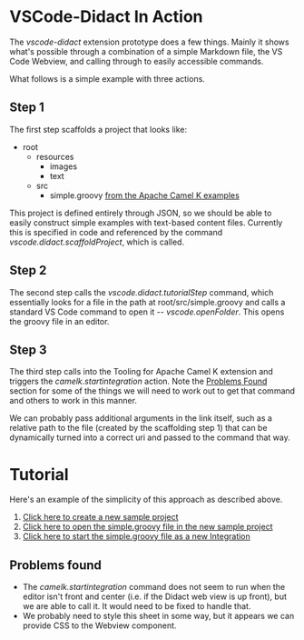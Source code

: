 # VSCode-Didact In Action

The *vscode-didact* extension prototype does a few things. Mainly it shows what's possible through a combination of a simple Markdown file, the VS Code Webview, and calling through to easily accessible commands.

What follows is a simple example with three actions. 

## Step 1

The first step scaffolds a project that looks like:

* root
  * resources
    * images
    * text
  * src
    * simple.groovy [from the Apache Camel K examples](https://github.com/apache/camel-k/blob/master/examples/simple.groovy)

This project is defined entirely through JSON, so we should be able to easily construct simple examples with text-based content files. Currently this is specified in code and referenced by the command *vscode.didact.scaffoldProject*, which is called.

## Step 2

The second step calls the *vscode.didact.tutorialStep* command, which essentially looks for a file in the path at root/src/simple.groovy and calls a standard VS Code command to open it -- *vscode.openFolder*. This opens the groovy file in an editor.

## Step 3

The third step calls into the Tooling for Apache Camel K extension and triggers the *camelk.startintegration* action. Note the [Problems Found](#problems-found) section for some of the things we will need to work out to get that command and others to work in this manner. 

We can probably pass additional arguments in the link itself, such as a relative path to the file (created by the scaffolding step 1) that can be dynamically turned into a correct uri and passed to the command that way.

# Tutorial

Here's an example of the simplicity of this approach as described above.

1. [Click here to create a new sample project](didact:vscode.didact.scaffoldProject)
2. [Click here to open the simple.groovy file in the new sample project](didact:vscode.didact.tutorialStep)
3. [Click here to start the simple.groovy file as a new Integration](didact:camelk.startintegration)

## Problems found

* The *camelk.startintegration* command does not seem to run when the editor isn't front and center (i.e. if the Didact web view is up front), but we are able to call it. It would need to be fixed to handle that.
* We probably need to style this sheet in some way, but it appears we can provide CSS to the Webview component.